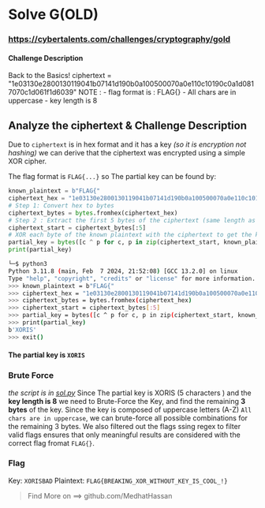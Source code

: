 # Solve G(OLD)
### https://cybertalents.com/challenges/cryptography/gold

#### Challenge Description

Back to the Basics! 
ciphertext = "1e03130e2800130119041b07141d190b0a100500070a0e110c10190c0a1d0817070c1d061f1d6039" 
NOTE : - flag format is : FLAG{} - All chars are in uppercase - key length is 8

## Analyze the ciphertext & Challenge Description
Due to `ciphertext` is in hex format and it has a key *(so it is encryption not hashing)* we can derive that the ciphertext was encrypted using a simple XOR cipher.

The flag format is `FLAG{...}` so The partial key can be found by:
```python
known_plaintext = b"FLAG{"
ciphertext_hex = "1e03130e2800130119041b07141d190b0a100500070a0e110c10190c0a1d0817070c1d061f1d6039"
# Step 1: Convert hex to bytes
ciphertext_bytes = bytes.fromhex(ciphertext_hex)
# Step 2 : Extract the first 5 bytes of the ciphertext (same length as known plaintext)
ciphertext_start = ciphertext_bytes[:5]
# XOR each byte of the known plaintext with the ciphertext to get the key
partial_key = bytes([c ^ p for c, p in zip(ciphertext_start, known_plaintext)])
print(partial_key)
```

```bash
└─$ python3
Python 3.11.8 (main, Feb  7 2024, 21:52:08) [GCC 13.2.0] on linux
Type "help", "copyright", "credits" or "license" for more information.
>>> known_plaintext = b"FLAG{"
>>> ciphertext_hex = "1e03130e2800130119041b07141d190b0a100500070a0e110c10190c0a1d0817070c1d061f1d6039"
>>> ciphertext_bytes = bytes.fromhex(ciphertext_hex)
>>> ciphertext_start = ciphertext_bytes[:5]
>>> partial_key = bytes([c ^ p for c, p in zip(ciphertext_start, known_plaintext)])
>>> print(partial_key)
b'XORIS'
>>> exit()
```
#### The partial key is `XORIS`

### Brute Force
*the script is in [sol.py](sol.py)*
Since The partial key is XORIS (5 characters ) and the **key length is 8** we need to Brute-Force the Key, and find the remaining **3 bytes** of the key. Since the key is composed of uppercase letters (A-Z) `All chars are in uppercase`, we can brute-force all possible combinations for the remaining 3 bytes. We also filtered out the flags ssing regex to filter valid flags ensures that only meaningful results are considered with the correct flag fromat `FLAG{}`.

### Flag
Key: `XORISBAD`
Plaintext: `FLAG{BREAKING_XOR_WITHOUT_KEY_IS_COOL_!}`

>Find More on ==> github.com/MedhatHassan


